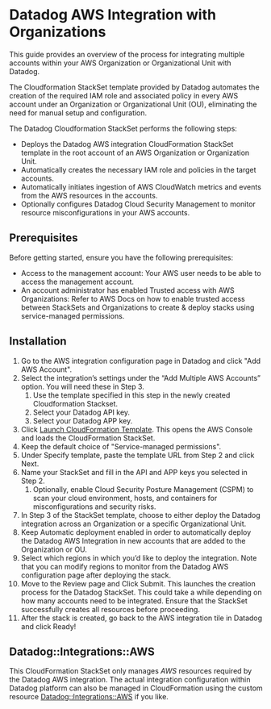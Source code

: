 # Datadog AWS Integration with Organizations

This guide provides an overview of the process for integrating multiple accounts within your AWS Organization or Organizational Unit with Datadog.

The Cloudformation StackSet template provided by Datadog automates the creation of the required IAM role and associated policy in every AWS account under an Organization or Organizational Unit (OU), eliminating the need for manual setup and configuration.

The Datadog Cloudformation StackSet performs the following steps:

- Deploys the Datadog AWS integration CloudFormation StackSet template in the root account of an AWS Organization or Organization Unit.
- Automatically creates the necessary IAM role and policies in the target accounts.
- Automatically initiates ingestion of AWS CloudWatch metrics and events from the AWS resources in the accounts.
- Optionally configures Datadog Cloud Security Management to monitor resource misconfigurations in your AWS accounts.

## Prerequisites

Before getting started, ensure you have the following prerequisites:
- Access to the management account: Your AWS user needs to be able to access the management account.
- An account administrator has enabled Trusted access with AWS Organizations: Refer to AWS Docs on how to enable trusted access between StackSets and Organizations to create & deploy stacks using service-managed permissions.
  
## Installation

1. Go to the AWS integration configuration page in Datadog and click "Add AWS Account".
2. Select the integration’s settings under the “Add Multiple AWS Accounts” option. You will need these in Step 3.
   1. Use the template specified in this step in the newly created Cloudformation Stackset.
   2. Select your Datadog API key.
   3. Select your Datadog APP key.
3. Click [Launch CloudFormation Template](https://us-east-1.console.aws.amazon.com/cloudformation/home?region=us-east-1#/stacksets/create). This opens the AWS Console and loads the CloudFormation StackSet.
4. Keep the default choice of "Service-managed permissions".
5. Under Specify template, paste the template URL from Step 2 and click Next.
6. Name your StackSet and fill in the API and APP keys you selected in Step 2.
   1. Optionally, enable Cloud Security Posture Management (CSPM) to scan your cloud environment, hosts, and containers for misconfigurations and security risks.
7. In Step 3 of the StackSet template, choose to either deploy the Datadog integration across an Organization or a specific Organizational Unit.
8. Keep Automatic deployment enabled in order to automatically deploy the Datadog AWS Integration in new accounts that are added to the Organization or OU.
9. Select which regions in which you’d like to deploy the integration. Note that you can modify regions to monitor from the Datadog AWS configuration page after deploying the stack.
10. Move to the Review page and Click Submit. This launches the creation process for the Datadog StackSet. This could take a while depending on how many accounts need to be integrated. Ensure that the StackSet successfully creates all resources before proceeding.
11. After the stack is created, go back to the AWS integration tile in Datadog and click Ready!

## Datadog::Integrations::AWS

This CloudFormation StackSet only manages *AWS* resources required by the Datadog AWS integration. The actual integration configuration within Datadog platform can also be managed in CloudFormation using the custom resource [Datadog::Integrations::AWS](https://github.com/DataDog/datadog-cloudformation-resources/tree/master/datadog-integrations-aws-handler) if you like.

